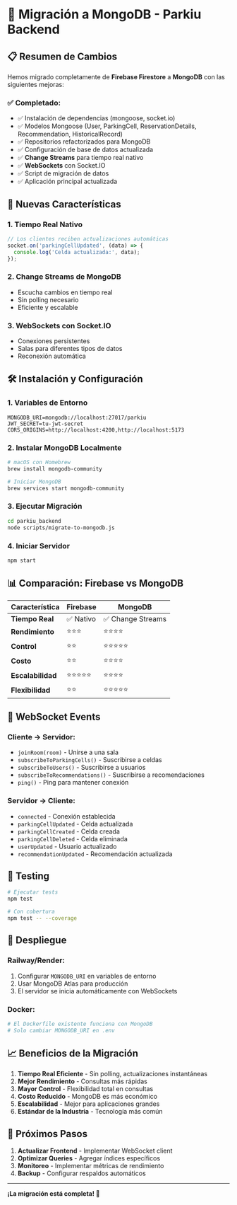 # 🍃 Migración a MongoDB - Parkiu Backend

## 📋 Resumen de Cambios

Hemos migrado completamente de **Firebase Firestore** a **MongoDB** con las siguientes mejoras:

### ✅ **Completado:**
- ✅ Instalación de dependencias (mongoose, socket.io)
- ✅ Modelos Mongoose (User, ParkingCell, ReservationDetails, Recommendation, HistoricalRecord)
- ✅ Repositorios refactorizados para MongoDB
- ✅ Configuración de base de datos actualizada
- ✅ **Change Streams** para tiempo real nativo
- ✅ **WebSockets** con Socket.IO
- ✅ Script de migración de datos
- ✅ Aplicación principal actualizada

## 🚀 **Nuevas Características**

### 1. **Tiempo Real Nativo**
```javascript
// Los clientes reciben actualizaciones automáticas
socket.on('parkingCellUpdated', (data) => {
  console.log('Celda actualizada:', data);
});
```

### 2. **Change Streams de MongoDB**
- Escucha cambios en tiempo real
- Sin polling necesario
- Eficiente y escalable

### 3. **WebSockets con Socket.IO**
- Conexiones persistentes
- Salas para diferentes tipos de datos
- Reconexión automática

## 🛠️ **Instalación y Configuración**

### 1. **Variables de Entorno**
```env
MONGODB_URI=mongodb://localhost:27017/parkiu
JWT_SECRET=tu-jwt-secret
CORS_ORIGINS=http://localhost:4200,http://localhost:5173
```

### 2. **Instalar MongoDB Localmente**
```bash
# macOS con Homebrew
brew install mongodb-community

# Iniciar MongoDB
brew services start mongodb-community
```

### 3. **Ejecutar Migración**
```bash
cd parkiu_backend
node scripts/migrate-to-mongodb.js
```

### 4. **Iniciar Servidor**
```bash
npm start
```

## 📊 **Comparación: Firebase vs MongoDB**

| Característica | Firebase | MongoDB |
|----------------|----------|---------|
| **Tiempo Real** | ✅ Nativo | ✅ Change Streams |
| **Rendimiento** | ⭐⭐⭐ | ⭐⭐⭐⭐ |
| **Control** | ⭐⭐ | ⭐⭐⭐⭐⭐ |
| **Costo** | ⭐⭐ | ⭐⭐⭐⭐ |
| **Escalabilidad** | ⭐⭐⭐⭐⭐ | ⭐⭐⭐⭐ |
| **Flexibilidad** | ⭐⭐ | ⭐⭐⭐⭐⭐ |

## 🔌 **WebSocket Events**

### **Cliente → Servidor:**
- `joinRoom(room)` - Unirse a una sala
- `subscribeToParkingCells()` - Suscribirse a celdas
- `subscribeToUsers()` - Suscribirse a usuarios
- `subscribeToRecommendations()` - Suscribirse a recomendaciones
- `ping()` - Ping para mantener conexión

### **Servidor → Cliente:**
- `connected` - Conexión establecida
- `parkingCellUpdated` - Celda actualizada
- `parkingCellCreated` - Celda creada
- `parkingCellDeleted` - Celda eliminada
- `userUpdated` - Usuario actualizado
- `recommendationUpdated` - Recomendación actualizada

## 🧪 **Testing**

```bash
# Ejecutar tests
npm test

# Con cobertura
npm test -- --coverage
```

## 🚀 **Despliegue**

### **Railway/Render:**
1. Configurar `MONGODB_URI` en variables de entorno
2. Usar MongoDB Atlas para producción
3. El servidor se inicia automáticamente con WebSockets

### **Docker:**
```dockerfile
# El Dockerfile existente funciona con MongoDB
# Solo cambiar MONGODB_URI en .env
```

## 📈 **Beneficios de la Migración**

1. **Tiempo Real Eficiente** - Sin polling, actualizaciones instantáneas
2. **Mejor Rendimiento** - Consultas más rápidas
3. **Mayor Control** - Flexibilidad total en consultas
4. **Costo Reducido** - MongoDB es más económico
5. **Escalabilidad** - Mejor para aplicaciones grandes
6. **Estándar de la Industria** - Tecnología más común

## 🔧 **Próximos Pasos**

1. **Actualizar Frontend** - Implementar WebSocket client
2. **Optimizar Queries** - Agregar índices específicos
3. **Monitoreo** - Implementar métricas de rendimiento
4. **Backup** - Configurar respaldos automáticos

---

**¡La migración está completa! 🎉**
